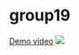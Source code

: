 # group19
[Demo video](https://www.youtube.com/watch?v=sO5nUNqzzhw)
<img src= "documents/er_kaavio.png">

